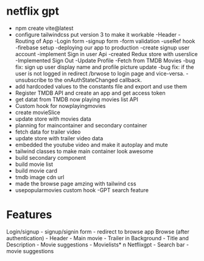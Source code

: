 # netflix gpt

- npm create vite@latest
- configure tailwindcss put version 3 to    make it workable
-Header
-Routing of App
-Login form
-signup form
-form validation
-useRef hook
-firebase setup
-deploying our app to production
-create signup user account 
-implement Sign in user Api
-created Redux store with userslice
-Implemented Sign Out
-Update Profile
-Fetch from TMDB Movies
-bug fix: sign up user display name and profile  picture update
-bug fix: if the user is not logged in redirect /brwose to login page and vice-versa.
-unsubscribe to the onAuthStateChanged callback.
- add hardcoded values to the constants file and export and use them
- Register TMDB API and create an app and get access token
- get datat from TMDB now playing movies list API 
- Custom hook for nowplayingmovies
- create movieSlice
- update store with  movies data
- planning for maincontainer and secondary container
- fetch data for trailer video
- update store with trailer video data
- embedded the youtube video and make it autoplay and mute
- tailwind classes to make main container look awesome
- build secondary component
- build movie list
- build movie card
- tmdb image cdn url
- made the browse page amzing with tailwind css
- usepopularmovies custom hook
-GPT search feature



<!-- 
api key == ddb2c4611451f36cfec96cfae8e24a03

api read access token = eyJhbGciOiJIUzI1NiJ9.eyJhdWQiOiJkZGIyYzQ2MTE0NTFmMzZjZmVjOTZjZmFlOGUyNGEwMyIsIm5iZiI6MTc0OTg4NjYwNS4yMDg5OTk5LCJzdWIiOiI2ODRkMjY4ZDgwYWQzMDExOTYyOTQ3Y2QiLCJzY29wZXMiOlsiYXBpX3JlYWQiXSwidmVyc2lvbiI6MX0.DFuK2zuq4n094Z4Jsy9TVp4R0A7Z_BtgNsX2q52_jxk -->





# Features

  Login/signup
    - signup/signin form
    - redirect to browse app
  Browse (after authentication)
    - Header
    - Main movie
      - Trailer in Background
      - Title and Description
      - Movie suggestions
        - Movielists* n
   Netflixgpt
    - Search bar
    - movie suggestions     

